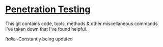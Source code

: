 # [Penetration Testing](https://h1dz.github.io/Pen-Testing/)


This git contains code, tools, methods & other miscellaneous commands I've taken down that I've found helpful.

_Italic_~Constantly being updated
